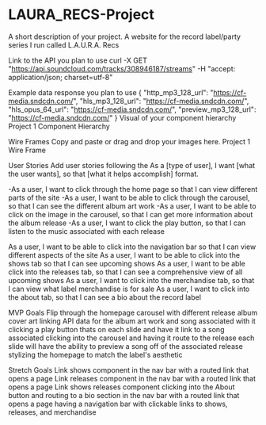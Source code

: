 # LAURA_RECS-Project

A short description of your project.
A website for the record label/party series I run called L.A.U.R.A. Recs

Link to the API you plan to use
curl -X GET "https://api.soundcloud.com/tracks/308946187/streams" -H "accept: application/json; charset=utf-8"

Example data response you plan to use
{
"http_mp3_128_url": "https://cf-media.sndcdn.com/",
"hls_mp3_128_url": "https://cf-media.sndcdn.com/",
"hls_opus_64_url": "https://cf-media.sndcdn.com/",
"preview_mp3_128_url": "https://cf-media.sndcdn.com/"
}
Visual of your component hierarchy
Project 1 Component Hierarchy

Wire Frames
Copy and paste or drag and drop your images here.
Project 1 Wire Frame

User Stories
Add user stories following the As a [type of user], I want [what the user wants], so that [what it helps accomplish] format.

-As a user, I want to click through the home page so that I can view different parts of the site
-As a user, I want to be able to click through the carousel, so that I can see the different album art work
-As a user, I want to be able to click on the image in the carousel, so that I can get more information about the album release
-As a user, I want to click the play button, so that I can listen to the music associated with each release

As a user, I want to be able to click into the navigation bar so that I can view different aspects of the site
As a user, I want to be able to click into the shows tab so that I can see upcoming shows
As a user, I want to be able click into the releases tab, so that I can see a comprehensive view of all upcoming shows
As a user, I want to click into the merchandise tab, so that I can view what label merchandise is for sale
As a user, I want to click into the about tab, so that I can see a bio about the record label

MVP Goals
Flip through the homepage carousel with different release album cover art
linking API data for the album art work and song associated with it
clicking a play button thats on each slide and have it link to a song associated
clicking into the carousel and having it route to the release
each slide will have the ability to preview a song off of the associated release
stylizing the homepage to match the label's aesthetic

Stretch Goals
Link shows component in the nav bar with a routed link that opens a page
Link releases component in the nav bar with a routed link that opens a page
Link shows releases component
clicking into the About button and routing to a bio section in the nav bar with a routed link that opens a page
having a navigation bar with clickable links to shows, releases, and merchandise
